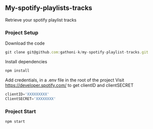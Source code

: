 ## My-spotify-playlists-tracks

Retrieve your spotify playlist tracks

### Project Setup

Download the code
```JavaScript
git clone git@github.com:gathoni-k/my-spotify-playlist-tracks.git
```
Install dependencies
```JavaScript
npm install
```
Add credentials, in a .env file in the root of the project
Visit https://developer.spotify.com/ to get clientID and clientSECRET 
```JavaScript
clientID='XXXXXXXXX'
ClientSECRET='XXXXXXXX'
```

### Project Start
```JavaScript
npm start
```